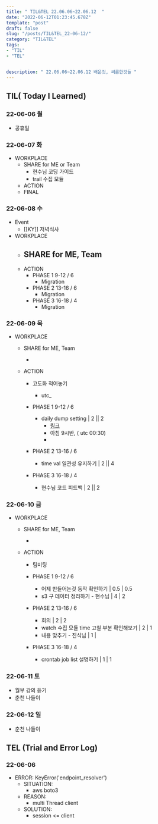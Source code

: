 ```yaml
---
title: " TIL&TEL 22.06.06~22.06.12  "
date: "2022-06-12T01:23:45.678Z"
template: "post"
draft: false
slug: "/posts/TIL&TEL_22-06-12/"
category: "TIL&TEL"
tags:
- "TIL"
- "TEL"


description: " 22.06.06~22.06.12 배운것, 씨름한것들 "
---
```


## TIL( Today I Learned)

### 22-06-06 월

- 공휴일

### 22-06-07 화

- WORKPLACE 
    - SHARE for ME or Team
        - 현수님 코딩 가이드
        - trail 수집 모듈
    - ACTION
    - FINAL

### 22-06-08 수

- Event
    - [[KY]] 저녁식사
- WORKPLACE 
    - SHARE for ME, Team
        - 
    - ACTION
        - PHASE 1 9-12 / 6
            - Migration
        - PHASE 2 13-16 / 6
            - Migration
        - PHASE 3 16-18 / 4
            - Migration

### 22-06-09 목

- WORKPLACE 

    - SHARE for ME, Team

        - 

    - ACTION

        - 고도화 적어놓기

            - utc_

        - PHASE 1 9-12 / 6

            - daily dump setting |  2  || 2
                - [링크](https://gist.github.com/sirbrillig/4624937)
                - 아침 9시반, ( utc 00:30)
                - 

        - PHASE 2 13-16 / 6

            - time val 일관성 유지하기 | 2 || 4

        - PHASE 3 16-18 / 4

            - 현수님 코드 피드백 | 2 || 2

                

### 22-06-10 금

- WORKPLACE 

    - SHARE for ME, Team

        - 

    - ACTION

        - 팀미팅

        - PHASE 1 9-12 / 6

            - 어제 만들어논것 동작 확인하기 | 0.5 | 0.5
            - s3 구 데이터 정리하기 - 현수님 | 4 | 2

        - PHASE 2 13-16 / 6

            - 회의 | 2 | 2
            - watch 수집 모듈 time 고칠 부분 확인해보기 | 2 | 1
            - 내용 맞추기 - 진식님 | 1 | 

        - PHASE 3 16-18 / 4

            - crontab job list 설명하기 | 1 | 1

                

### 22-06-11 토

- 월부 강의 듣기
- 춘천 나들이

### 22-06-12 일

- 춘천 나들이


## TEL (Trial and Error Log)

###  22-06-06

- ERROR: KeyError('endpoint_resolver')
    - SITUATION:
        - aws boto3 
    - REASON:
        - multi Thread client
    - SOLUTION:
        - session <= client

